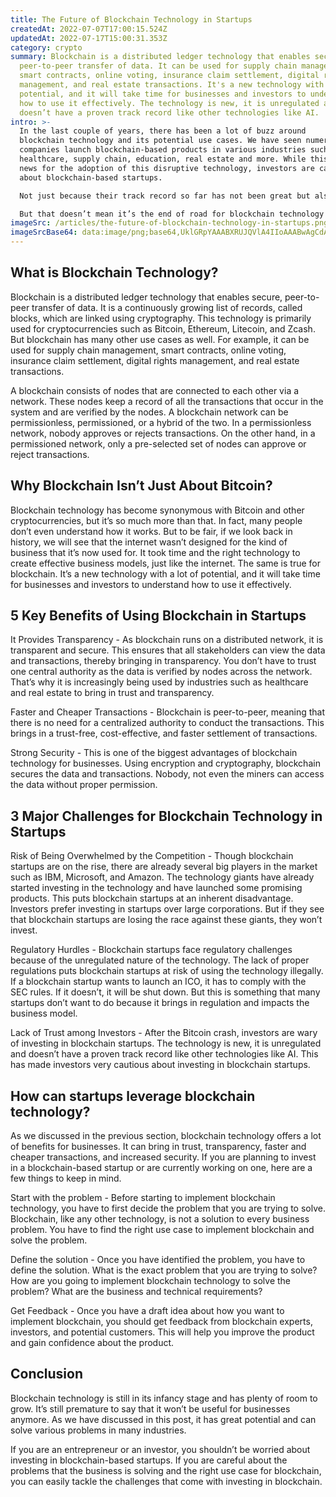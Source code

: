 ```yaml
---
title: The Future of Blockchain Technology in Startups
createdAt: 2022-07-07T17:00:15.524Z
updatedAt: 2022-07-17T15:00:31.353Z
category: crypto
summary: Blockchain is a distributed ledger technology that enables secure,
  peer-to-peer transfer of data. It can be used for supply chain management,
  smart contracts, online voting, insurance claim settlement, digital rights
  management, and real estate transactions. It's a new technology with a lot of
  potential, and it will take time for businesses and investors to understand
  how to use it effectively. The technology is new, it is unregulated and
  doesn’t have a proven track record like other technologies like AI.
intro: >-
  In the last couple of years, there has been a lot of buzz around
  blockchain technology and its potential use cases. We have seen numerous
  companies launch blockchain-based products in various industries such as
  healthcare, supply chain, education, real estate and more. While this is great
  news for the adoption of this disruptive technology, investors are cautious
  about blockchain-based startups. 

  Not just because their track record so far has not been great but also because these new ventures face an uphill battle to get funded and succeed. The existing capital is mostly going towards internet of things (IoT) startups, artificial intelligence (AI), virtual reality (VR), and drones. 

  But that doesn’t mean it’s the end of road for blockchain technology in startups. In this blog post, we will explore why investors are skittish about blockchain-based startups right now and how you can help change that trend by launching one yourself. Read on to find out more.
imageSrc: /articles/the-future-of-blockchain-technology-in-startups.png
imageSrcBase64: data:image/png;base64,UklGRpYAAABXRUJQVlA4IIoAAABwAgCdASoKAAoAAUAmJQBOjXAB5zoNyziCcR0AAP6+j/xLPp6tkZbxLwzmLuZcdD6//T8K9sM0TFV3CBBPy++6sSkkvqhs+n+P8g0d6qW66FLn5cb0CoBR/9UD9UcZBOvSoB8prFuulNtCDDLI7qh/ul28+yi38eGLbc3bCwBwo74rxywFg45WAAA=
---
```


## What is Blockchain Technology?

Blockchain is a distributed ledger technology that enables secure, peer-to-peer transfer of data. It is a continuously growing list of records, called blocks, which are linked using cryptography. This technology is primarily used for cryptocurrencies such as Bitcoin, Ethereum, Litecoin, and Zcash. But blockchain has many other use cases as well. For example, it can be used for supply chain management, smart contracts, online voting, insurance claim settlement, digital rights management, and real estate transactions.

A blockchain consists of nodes that are connected to each other via a network. These nodes keep a record of all the transactions that occur in the system and are verified by the nodes. A blockchain network can be permissionless, permissioned, or a hybrid of the two. In a permissionless network, nobody approves or rejects transactions. On the other hand, in a permissioned network, only a pre-selected set of nodes can approve or reject transactions.

## Why Blockchain Isn’t Just About Bitcoin?

Blockchain technology has become synonymous with Bitcoin and other cryptocurrencies, but it’s so much more than that. In fact, many people don’t even understand how it works. But to be fair, if we look back in history, we will see that the internet wasn’t designed for the kind of business that it’s now used for. It took time and the right technology to create effective business models, just like the internet. The same is true for blockchain. It’s a new technology with a lot of potential, and it will take time for businesses and investors to understand how to use it effectively.

## 5 Key Benefits of Using Blockchain in Startups

It Provides Transparency - As blockchain runs on a distributed network, it is transparent and secure. This ensures that all stakeholders can view the data and transactions, thereby bringing in transparency. You don’t have to trust one central authority as the data is verified by nodes across the network. That’s why it is increasingly being used by industries such as healthcare and real estate to bring in trust and transparency.

Faster and Cheaper Transactions - Blockchain is peer-to-peer, meaning that there is no need for a centralized authority to conduct the transactions. This brings in a trust-free, cost-effective, and faster settlement of transactions.

Strong Security - This is one of the biggest advantages of blockchain technology for businesses. Using encryption and cryptography, blockchain secures the data and transactions. Nobody, not even the miners can access the data without proper permission.

## 3 Major Challenges for Blockchain Technology in Startups

Risk of Being Overwhelmed by the Competition - Though blockchain startups are on the rise, there are already several big players in the market such as IBM, Microsoft, and Amazon. The technology giants have already started investing in the technology and have launched some promising products. This puts blockchain startups at an inherent disadvantage. Investors prefer investing in startups over large corporations. But if they see that blockchain startups are losing the race against these giants, they won’t invest.

Regulatory Hurdles - Blockchain startups face regulatory challenges because of the unregulated nature of the technology. The lack of proper regulations puts blockchain startups at risk of using the technology illegally. If a blockchain startup wants to launch an ICO, it has to comply with the SEC rules. If it doesn’t, it will be shut down. But this is something that many startups don’t want to do because it brings in regulation and impacts the business model.

Lack of Trust among Investors - After the Bitcoin crash, investors are wary of investing in blockchain startups. The technology is new, it is unregulated and doesn’t have a proven track record like other technologies like AI. This has made investors very cautious about investing in blockchain startups.

## How can startups leverage blockchain technology?

As we discussed in the previous section, blockchain technology offers a lot of benefits for businesses. It can bring in trust, transparency, faster and cheaper transactions, and increased security. If you are planning to invest in a blockchain-based startup or are currently working on one, here are a few things to keep in mind.

Start with the problem - Before starting to implement blockchain technology, you have to first decide the problem that you are trying to solve. Blockchain, like any other technology, is not a solution to every business problem. You have to find the right use case to implement blockchain and solve the problem.

Define the solution - Once you have identified the problem, you have to define the solution. What is the exact problem that you are trying to solve? How are you going to implement blockchain technology to solve the problem? What are the business and technical requirements?

Get Feedback - Once you have a draft idea about how you want to implement blockchain, you should get feedback from blockchain experts, investors, and potential customers. This will help you improve the product and gain confidence about the product.

## Conclusion

Blockchain technology is still in its infancy stage and has plenty of room to grow. It’s still premature to say that it won’t be useful for businesses anymore. As we have discussed in this post, it has great potential and can solve various problems in many industries.

If you are an entrepreneur or an investor, you shouldn’t be worried about investing in blockchain-based startups. If you are careful about the problems that the business is solving and the right use case for blockchain, you can easily tackle the challenges that come with investing in blockchain.
